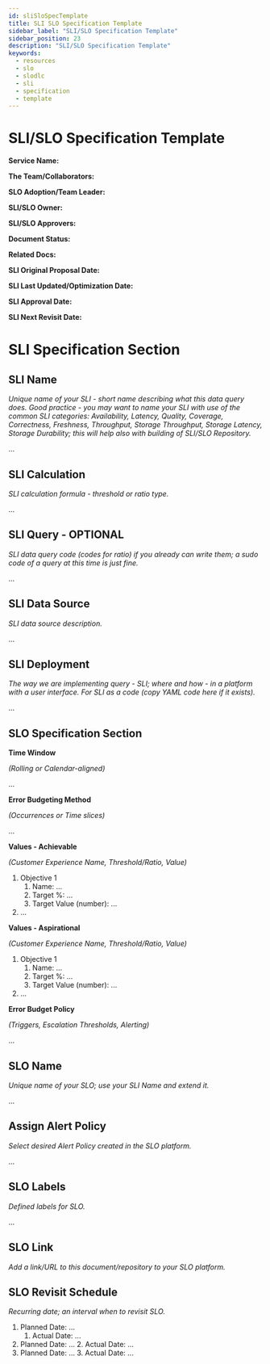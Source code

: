 ```yaml
---
id: sliSloSpecTemplate
title: SLI SLO Specification Template
sidebar_label: "SLI/SLO Specification Template"
sidebar_position: 23
description: "SLI/SLO Specification Template"
keywords:
  - resources
  - slo
  - slodlc
  - sli
  - specification
  - template
---
```


# SLI/SLO Specification Template

**Service Name:** 

**The Team/Collaborators:**

**SLO Adoption/Team Leader:**

**SLI/SLO Owner:**

**SLI/SLO Approvers:**

**Document Status:**

**Related Docs:**

**SLI Original Proposal Date:**

**SLI Last Updated/Optimization Date:**

**SLI Approval Date:**

**SLI Next Revisit Date:**


# SLI Specification Section


## SLI Name

_Unique name of your SLI - short name describing what this data query does. Good practice - you may want to name your SLI with use of the common SLI categories: Availability, Latency, Quality, Coverage, Correctness, Freshness, Throughput, Storage Throughput, Storage Latency, Storage Durability; this will help also with building of SLI/SLO Repository._

...


## SLI Calculation

_SLI calculation formula - threshold or ratio type._

...


## SLI Query - OPTIONAL

_SLI data query code (codes for ratio) if you already can write them; a sudo code of a query at this time is just fine._

...


## SLI Data Source

_SLI data source description._

...


## SLI Deployment

_The way we are implementing query - SLI; where and how - in a platform with a user interface. For SLI as a code (copy YAML code here if it exists)._

...


## SLO Specification Section

**Time Window**

_(Rolling or Calendar-aligned)_

...

**Error Budgeting Method**

_(Occurrences or Time slices)_

...

**Values - Achievable**

_(Customer Experience Name, Threshold/Ratio, Value)_



1. Objective 1
    1. Name: ...
    2. Target %: ...
    3. Target Value (number): ...
2. ...

**Values - Aspirational**

_(Customer Experience Name, Threshold/Ratio, Value)_



1. Objective 1
    1. Name: ...
    2. Target %: ...
    3. Target Value (number): ...
2. ...

**Error Budget Policy**

_(Triggers, Escalation Thresholds, Alerting)_

...


## SLO Name

_Unique name of your SLO; use your SLI Name and extend it._

...


## Assign Alert Policy

_Select desired Alert Policy created in the SLO platform._

...


## SLO Labels

_Defined labels for SLO._

...


## SLO Link

_Add a link/URL to this document/repository to your SLO platform._


## SLO Revisit Schedule

_Recurring date; an interval when to revisit SLO._



1. Planned Date: ...
    1. Actual Date: ...
2. Planned Date: ...
    2. Actual Date: ...
3. Planned Date: ...
    3. Actual Date: ...
